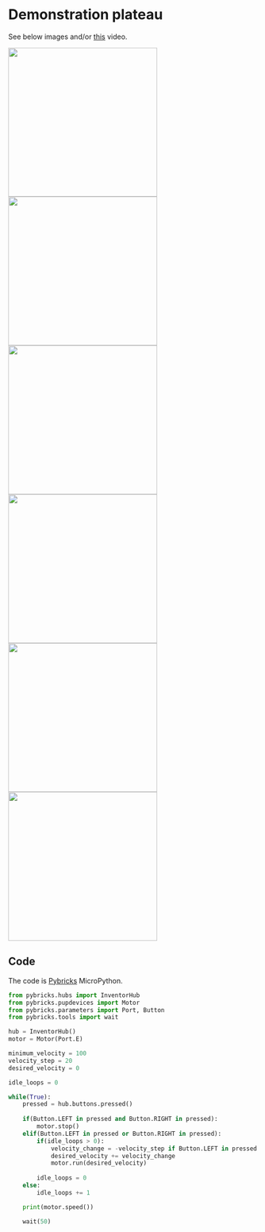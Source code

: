 # Demonstration plateau

See below images and/or [this](https://github.com/Devilly/lego_creations/raw/master/demonstration_plateau/PXL_20230614_175337373.TS~3.mp4) video.

<image src="PXL_20230614_175047264.jpg" width="300" />
<image src="PXL_20230614_175055543.jpg" width="300" />
<image src="PXL_20230614_175104730.jpg" width="300" />
<image src="PXL_20230614_175125347.jpg" width="300" />
<image src="PXL_20230614_175133997.jpg" width="300" />
<image src="PXL_20230614_175140405.jpg" width="300" />

## Code

The code is [Pybricks](https://pybricks.com/) MicroPython.

```Python
from pybricks.hubs import InventorHub
from pybricks.pupdevices import Motor
from pybricks.parameters import Port, Button
from pybricks.tools import wait

hub = InventorHub()
motor = Motor(Port.E)

minimum_velocity = 100
velocity_step = 20
desired_velocity = 0

idle_loops = 0

while(True):
    pressed = hub.buttons.pressed()
    
    if(Button.LEFT in pressed and Button.RIGHT in pressed):
        motor.stop()
    elif(Button.LEFT in pressed or Button.RIGHT in pressed):
        if(idle_loops > 0):
            velocity_change = -velocity_step if Button.LEFT in pressed else velocity_step
            desired_velocity += velocity_change
            motor.run(desired_velocity)
        
        idle_loops = 0
    else:
        idle_loops += 1

    print(motor.speed())

    wait(50)
```
